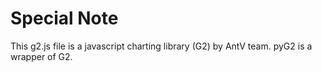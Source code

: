 # Special Note

This g2.js file is a javascript charting library (G2) by AntV team. pyG2 is a wrapper of G2.